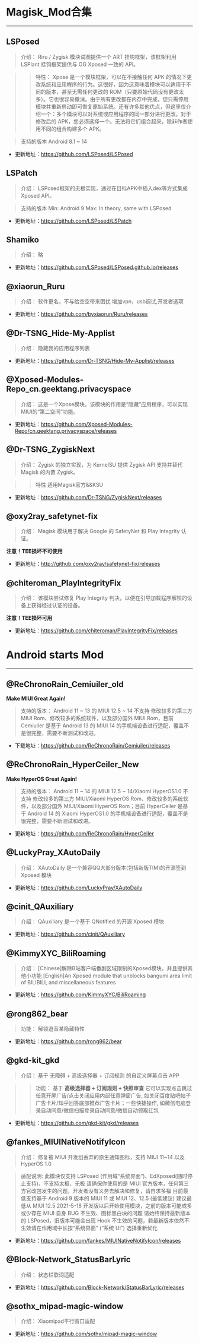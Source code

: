 Magisk_Mod合集
===
******
LSPosed
----

>介绍：
Riru / Zygisk 模块试图提供一个 ART 挂钩框架，该框架利用 LSPlant 挂钩框架提供与 OG Xposed 一致的 API。

>>特性：
Xpose 是一个模块框架，可以在不接触任何 APK 的情况下更改系统和应用程序的行为。这很好，因为这意味着模块可以适用于不同的版本，甚至无需任何更改的 ROM（只要原始代码没有更改太多）。它也很容易撤消。由于所有更改都在内存中完成，您只需停用模块并重新启动即可恢复原始系统。还有许多其他优点，但这里仅介绍一个：多个模块可以对系统或应用程序的同一部分进行更改。对于修改后的 APK，您必须选择一个。无法将它们组合起来，除非作者使用不同的组合构建多个 APK。

>支持的版本
Android 8.1 ~ 14

- 更新地址：https://github.com/LSPosed/LSPosed

LSPatch
---

>介绍：
LSPosed框架的无根实现，通过在目标APK中插入dex等方式集成Xposed API。

>支持的版本
Min: Android 9
Max: In theory, same with LSPosed

- 更新地址：https://github.com/LSPosed/LSPatch


Shamiko
---

>介绍：
略

- 更新地址：https://github.com/LSPosed/LSPosed.github.io/releases

@xiaorun_Ruru
---

>介绍：
 软件更名，不与给空空带来困扰
 增加vpn，usb调试,开发者选项

- 更新地址：https://github.com/byxiaorun/Ruru/releases

@Dr-TSNG_Hide-My-Applist
---

>介绍：
隐藏我的应用程序列表

- 更新地址：https://github.com/Dr-TSNG/Hide-My-Applist/releases

@Xposed-Modules-Repo_cn.geektang.privacyspace
---

>介绍：
这是一个Xpose模块。该模块的作用是“隐藏”应用程序，可以实现MIUI的“第二空间”功能。

- 更新地址：https://github.com/Xposed-Modules-Repo/cn.geektang.privacyspace/releases

@Dr-TSNG_ZygiskNext
---

>介绍：
Zygisk 的独立实现，为 KernelSU 提供 Zygisk API 支持并替代 Magisk 的内置 Zygisk。

>>特性
适用Magisk官方&&KSU

- 更新地址：https://github.com/Dr-TSNG/ZygiskNext/releases

@oxy2ray_safetynet-fix
---

>介绍：
Magisk 模块用于解决 Google 的 SafetyNet 和 Play Integrity 认证。

**注意！TEE损坏不可使用**

- 更新地址：http://github.com/oxy2ray/safetynet-fix/releases

@chiteroman_PlayIntegrityFix
---

>介绍：
该模块尝试修复 Play Integrity 判决，以便在引导加载程序解锁的设备上获得经过认证的设备。

**注意！TEE损坏可用**

- 更新地址：https://github.com/chiteroman/PlayIntegrityFix/releases


Android starts Mod
===
******

@ReChronoRain_Cemiuiler_old
---

**Make MIUI Great Again!**

>支持的版本：
Android 11 ~ 13 的 MIUI 12.5 ~ 14
不支持 修改较多的第三方 MIUI Rom、修改较多的系统软件，以及部分国外 MIUI Rom，目前 Cemiuiler 是基于 Android 13 的 MIUI 14 的手机端设备进行适配，覆盖不是很完整，需要不断测试和改进。

- 下载地址：https://github.com/ReChronoRain/Cemiuiler/releases

@ReChronoRain_HyperCeiler_New
---

**Make HyperOS Great Again!**

>支持的版本：
Android 11 ~ 14 的 MIUI 12.5 ~ 14/Xiaomi HyperOS1.0
不支持 修改较多的第三方 MIUI/Xiaomi HyperOS Rom、修改较多的系统软件，以及部分国外 MIUI/Xiaomi HyperOS Rom；目前 HyperCeiler 是基于 Android 14 的 Xiaomi HyperOS1.0 的手机端设备进行适配，覆盖不是很完整，需要不断测试和改进。

- 更新地址：https://github.com/ReChronoRain/HyperCeiler


@LuckyPray_XAutoDaily
---

>介绍：
XAutoDaily 是一个兼容QQ大部分版本(包括新版TIM)的开源签到 Xposed 模块

- 更新地址：https://github.com/LuckyPray/XAutoDaily

@cinit_QAuxiliary
---

>介绍：
QAuxiliary 是一个基于 QNotified 的开源 Xposed 模块

- 更新地址：https://github.com/cinit/QAuxiliary

@KimmyXYC_BiliRoaming
---

>介绍：
[Chinese]解除B站客户端番剧区域限制的Xposed模块，并且提供其他小功能
[English]An Xposed module that unblocks bangumi area limit of BILIBILI, and miscellaneous features

- 更新地址：https://github.com/KimmyXYC/BiliRoaming

@rong862_bear
---

>功能：
>解锁逗音某隐藏特性

- 更新地址：https://github.com/rong862/bear

@gkd-kit_gkd
---

>介绍：
基于 无障碍 + 高级选择器 + 订阅规则 的自定义屏幕点击 APP

>>功能：
基于 **高级选择器 + 订阅规则 + 快照审查** 
它可以实现点击跳过任意开屏广告/点击关闭应用内部任意弹窗广告, 如关闭百度贴吧帖子广告卡片/知乎回答底部推荐广告卡片；一些快捷操作, 如微信电脑登录自动同意/微信扫描登录自动同意/微信自动领取红包

- 更新地址：https://github.com/gkd-kit/gkd/releases

@fankes_MIUINativeNotifyIcon
---

>介绍：
修复被 MIUI 开发组丢弃的原生通知图标，支持 MIUI 11~14 以及 HyperOS 1.0

>适配说明:
此模块仅支持 LSPosed (作用域“系统界面”)、EdXposed(随时停止支持)、不支持太极、无极
请确保你使用的是 MIUI 官方版本，任何第三方官改包发生的问题，开发者没有义务去解决和修复，请自求多福
目前最低支持基于 Android 9 版本的 MIUI 11 或 MIUI 12、12.5 (最低建议)
建议最低从 MIUI 12.5 2021-5-18 开发版以后开始使用模块，之前的版本可能或多或少存在 MIUI 自身 BUG 不生效、图标黑白块的问题
请始终保持最新版本的 LSPosed，旧版本可能会出现 Hook 不生效的问题，若最新版本依然不生效请在作用域中长按“系统界面” (“系统 UI”) 选择重新优化

- 更新地址：https://github.com/fankes/MIUINativeNotifyIcon/releases

@Block-Network_StatusBarLyric
---

>介绍：
状态栏歌词适配

-  更新地址：https://github.com/Block-Network/StatusBarLyric/releases

@sothx_mipad-magic-window
---

>介绍：
Xiaomipad平行窗口适配

- 更新地址：https://github.com/sothx/mipad-magic-window

